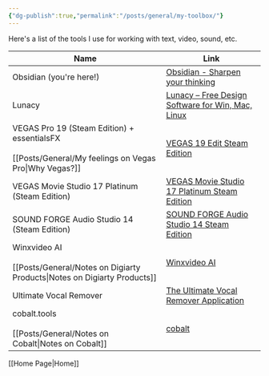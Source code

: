 ```yaml
---
{"dg-publish":true,"permalink":"/posts/general/my-toolbox/"}
---
```



Here's a list of the tools I use for working with text, video, sound, etc.

| Name                                                                                        | Link                                                                                                                                     |
| ------------------------------------------------------------------------------------------- | ---------------------------------------------------------------------------------------------------------------------------------------- |
| Obsidian (you're here!)                                                                     | [Obsidian - Sharpen your thinking](https://obsidian.md/)                                                                                 |
| Lunacy                                                                                      | [Lunacy – Free Design Software for Win, Mac, Linux](https://icons8.com/lunacy)                                                           |
| VEGAS Pro 19 (Steam Edition) + essentialsFX<br><br>[[Posts/General/My feelings on Vegas Pro\|Why Vegas?]] | [VEGAS 19 Edit Steam Edition](https://store.steampowered.com/app/1698340/VEGAS_19_Edit_Steam_Edition/)                                   |
| VEGAS Movie Studio 17 Platinum (Steam Edition)                                              | [VEGAS Movie Studio 17 Platinum Steam Edition](https://store.steampowered.com/app/1252010/VEGAS_Movie_Studio_17_Platinum_Steam_Edition/) |
| SOUND FORGE Audio Studio 14 (Steam Edition)                                                 | [SOUND FORGE Audio Studio 14 Steam Edition](https://store.steampowered.com/app/1228510/SOUND_FORGE_Audio_Studio_14_Steam_Edition/)       |
| Winxvideo AI<br><br>[[Posts/General/Notes on Digiarty Products\|Notes on Digiarty Products]]                                          | [Winxvideo AI](https://www.winxdvd.com/winxvideo-ai/)                                                                                    |
| Ultimate Vocal Remover                                                                      | [The Ultimate Vocal Remover Application](https://ultimatevocalremover.com/)                                                              |
| cobalt.tools<br><br>[[Posts/General/Notes on Cobalt\|Notes on Cobalt]]                                                     | [cobalt](https://cobalt.tools/)                                                                                                          |

[[Home Page\|Home]]
